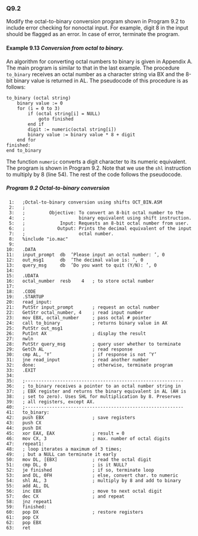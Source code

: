 ### Q9.2

Modify the octal-to-binary conversion program shown in Program 9.2 to include error checking for nonoctal input. For example, digit 8 in the input should be flagged as an error. In case of error, terminate the program.

#### **Example 9.13** *Conversion from octal to binary.*

An algorithm for converting octal numbers to binary is given in Appendix A. The main program is similar to that in the last example. The procedure `to_binary` receives an octal number as a character string via BX and the 8-bit binary value is returned in AL. The pseudocode of this procedure is as follows:
```
to_binary (octal string)
	binary value := 0
	for (i = 0 to 3)
		if (octal string[i] = NULL)
			goto finished
		end if
		digit := numeric(octal string[i])
		binary value := binary value * 8 + digit
	end for
finished:
end to_binary
```
The function `numeric` converts a digit character to its numeric equivalent. The program is shown in Program 9.2. Note that we use the `shl` instruction to multiply by 8 (line 54). The rest of the code follows the pseudocode.

##### **Program 9.2** Octal-to-binary conversion
```assembly
 1:   ;Octal-to-binary conversion using shifts OCT_BIN.ASM
 2:   ;
 3:   ;			Objective: To convert an 8-bit octal number to the
 4:   ; 				   binary equivalent using shift instruction.
 5:   ; 			Input: Requests an 8-bit octal number from user.
 6:   ; 		   Output: Prints the decimal equivalent of the input
 7:   ; 				   octal number.
 8:   %include "io.mac"
 9:
10:   .DATA
11:   input_prompt	db	’Please input an octal number: ’, 0
12:   out_msg1		db	’The decimal value is: ’, 0
13:   query_msg		db	’Do you want to quit (Y/N): ’, 0
14:
15:   .UDATA
16:   octal_number	resb	4	; to store octal number
17:
18:   .CODE
19:   .STARTUP
20:   read_input:
21:   PutStr input_prompt		; request an octal number
22:   GetStr octal_number, 4	; read input number
23:   mov EBX, octal_number		; pass octal # pointer
24:   call to_binary			; returns binary value in AX
25:   PutStr out_msg1
26:   PutInt AX					; display the result
27:   nwln
28:   PutStr query_msg			; query user whether to terminate
29:   GetCh AL					; read response
30:   cmp AL, ’Y’				; if response is not ’Y’
31:   jne read_input			; read another number
32:   done:						; otherwise, terminate program
33:   .EXIT
34:
35:   ;-----------------------------------------------------------
36:   ; to_binary receives a pointer to an octal number string in
37:   ; EBX register and returns the binary equivalent in AL (AH is
38:   ; set to zero). Uses SHL for multiplication by 8. Preserves
39:   ; all registers, except AX.
40:   ;-----------------------------------------------------------
41:   to_binary:
42:   push EBX					; save registers
43:   push CX
44:   push DX
45:   xor EAX, EAX				; result = 0
46:   mov CX, 3					; max. number of octal digits
47:   repeat1:
48:   ; loop iterates a maximum of 3 times;
49:   ; but a NULL can terminate it early
50:   mov DL, [EBX]				; read the octal digit
51:   cmp DL, 0					; is it NULL?
52:   je finished				; if so, terminate loop
53:   and DL, 0FH				; else, convert char. to numeric
54:   shl AL, 3					; multiply by 8 and add to binary
55:   add AL, DL
56:   inc EBX					; move to next octal digit
57:   dec CX					; and repeat
58:   jnz repeat1
59:   finished:
60:   pop DX					; restore registers
61:   pop CX
62:   pop EBX
63:   ret
```
